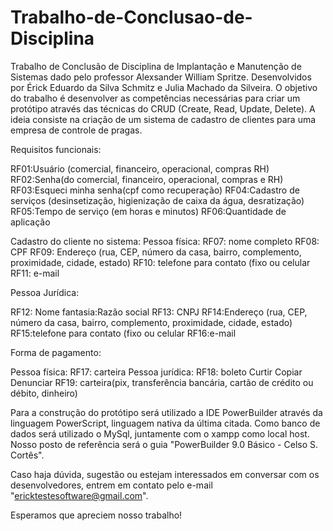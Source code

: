 # Trabalho-de-Conclusao-de-Disciplina
Trabalho de Conclusão de Disciplina de Implantação e Manutenção de Sistemas dado pelo professor Alexsander William Spritze. Desenvolvidos por Érick Eduardo da Silva Schmitz e Julia Machado da Silveira. 
O objetivo do trabalho é desenvolver as competências necessárias para criar um protótipo através das técnicas do CRUD (Create, Read, Update, Delete).
A ideia consiste na criação de um sistema de cadastro de clientes para uma empresa de controle de pragas.

Requisitos funcionais:

RF01:Usuário (comercial, financeiro, operacional, compras RH)
RF02:Senha(do comercial, financeiro, operacional, compras e RH)
RF03:Esqueci minha senha(cpf como recuperação)
RF04:Cadastro de serviços (desinsetização, higienização de caixa da água, desratização)
RF05:Tempo de serviço (em horas e minutos)
RF06:Quantidade de aplicação

Cadastro do cliente no sistema:
Pessoa física:
RF07: nome completo
RF08: CPF
RF09: Endereço (rua, CEP, número da casa, bairro, complemento, proximidade, cidade, estado)
RF10: telefone para contato (fixo ou celular
RF11: e-mail

Pessoa Jurídica:

RF12: Nome fantasia:Razão social
RF13: CNPJ
RF14:Endereço (rua, CEP, número da casa, bairro, complemento, proximidade, cidade, estado)
RF15:telefone para contato (fixo ou celular
RF16:e-mail

Forma de pagamento:

Pessoa física:
RF17: carteira
Pessoa jurídica:
RF18: boleto
Curtir
Copiar
Denunciar
RF19: carteira(pix, transferência bancária, cartão de crédito ou débito, dinheiro)

Para a construção do protótipo será utilizado a IDE PowerBuilder através da linguagem PowerScript, linguagem nativa da última citada.
Como banco de dados será utilizado o MySql, juntamente com o xampp como local host.
Nosso posto de referência será o guia "PowerBuilder 9.0 Básico - Celso S. Cortês".

Caso haja dúvida, sugestão ou estejam interessados em conversar com os desenvolvedores, entrem em contato pelo e-mail "ericktestesoftware@gmail.com".

Esperamos que apreciem nosso trabalho!
